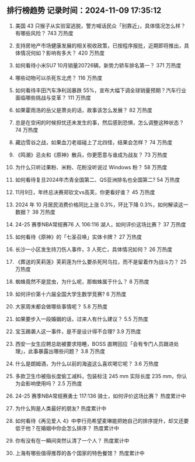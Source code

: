 
## 排行榜趋势 记录时间：2024-11-09 17:35:12
  
  1. 美国 43 只猴子从实验室逃脱，警方喊话民众「别靠近」，具体情况怎么样？有哪些风险？ 743 万热度
    
  2. 支持房地产市场健康发展的相关税收政策，已按程序报批，近期即将推出，具体情况何如？影响有多大？ 420 万热度
    
  3. 如何看待小米SU7 10月销量20726辆，新势力轿车排名第一？ 371 万热度
    
  4. 哪些动物可以杀死东北虎？ 116 万热度
    
  5. 如何看待丰田汽车净利润暴跌 55%，宣布大幅下调全球销量预期？汽车行业面临哪些挑战与变革？ 111 万热度
    
  6. 如果霍雨浩的岳父是萧炎的话，故事该怎么发展？ 82 万热度
    
  7. 总是在空闲的时候担忧还未发生的事，然后感到恐惧，怎么调整这种状态？ 74 万热度
    
  8. 藏边雪谷之战，如果血刀老祖碰上了北四怪，结果会怎样？ 74 万热度
    
  9. 《鸣潮》忌炎和《原神》散兵，你更愿意与谁成为战友？ 73 万热度
    
  10. 为什么只听过果粉、米粉、花粉没听说过 Windows 粉？ 58 万热度
    
  11. 如何看待复旦2024年杰青全国第二、QS亚洲排名也全国第二? 54 万热度
    
  12. 11月9日，年终总决赛郑钦文vs高芙，你更看好谁？ 45 万热度
    
  13. 2024 年 10 月居民消费价格同比上涨 0.3%，环比下降 0.3%，如何解读这一数据？ 38 万热度
    
  14. 24-25 赛季NBA常规赛76 人 106:116 湖人，如何评价这场比赛？ 37 万热度
    
  15. 如何看待《原神》的「七圣召唤」实体卡牌？ 27 万热度
    
  16. 长沙一小区发生持刀伤人事件，3 人死亡，具体情况如何？ 26 万热度
    
  17. 《葬送的芙莉莲》芙莉莲为什么要杀死阿乌拉，而不是留着作为战斗力？ 25 万热度
    
  18. 蜘蛛竟然不是昆虫，为什么呢，那蜘蛛属于什么？ 8 万热度
    
  19. 如何评价第十六届全国大学生数学竞赛? 6 万热度
    
  20. 大家周末都会做哪些事情呢？ 5.8 万热度
    
  21. 如果要步入一段婚姻的话，过来人有什么建议？ 5.5 万热度
    
  22. 宝玉踢袭人这一事件，是不是设计得不合理? 3.9 万热度
    
  23. 西安一女生应聘总助被要求陪睡，BOSS 直聘回应「会有专门人员跟进处理」，此事暴露出哪些问题？ 3.8 万热度
    
  24. 什么是朗姆酒，为什么以前的海盗这么喜欢喝它呢？ 3.6 万热度
    
  25. 多款卫生巾被指长度偷工减料，包装标注 245 mm 实际长度 235 mm，你认为会影响使用吗？ 2.5 万热度
    
  26. 24-25 赛季NBA常规赛勇士 117:136 骑士，如何评价这场比赛？ 热度累计中
    
  27. 为什么狗是人类最好的朋友? 热度累计中
    
  28. 如何看待《再见爱人 4》中李行亮希望麦琳能把她自己的排序提升，却又还要低于他？在婚姻中你会怎么排序？ 热度累计中
    
  29. 你有没有在一瞬间突然认清了一个人？ 热度累计中
    
  30. 上海有哪些值得推荐的各个国家的特色餐馆？ 热度累计中
    